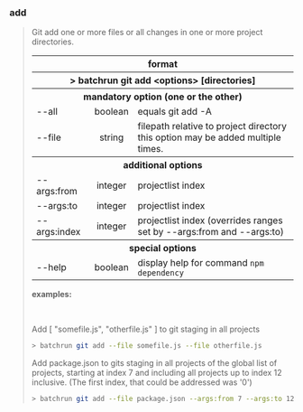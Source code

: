 
### add ###
<blockquote>
  <p>Git add one or more files or all changes in one or more project directories.</p>

  <table border=0 width=100%>
    <tr><th colspan="3"><b>format</b></th></tr>
    <tr><th colspan="3">&gt; batchrun git add &lt;options&gt; [directories]</th></tr>
    <tr><th colspan="3"><b>mandatory option (one or the other)</b></th></tr>
    <tr><td>--all</td>
        <td style="text-align:center">boolean</td>
        <td>equals git add -A</td>
        </tr>
    <tr><td>--file</td>
        <td style="text-align:center">string</td>
        <td>filepath relative to project directory<br/>
            this option may be added multiple times.</td>
        </tr>
    <tr><th colspan="3"><b>additional options</b></th></tr>
    <tr><td>--args:from</td>
        <td style="text-align:center">integer</td>
        <td>projectlist index</td>
        </tr>
    <tr><td>--args:to</td>
        <td style="text-align:center">integer</td>
        <td>projectlist index</td>
        </tr>
    <tr><td>--args:index</td>
        <td style="text-align:center">integer</td>
        <td>projectlist index (overrides ranges set by --args:from and --args:to)</td>
        </tr>
    <tr><th colspan="3"><b>special options</b></th></tr>
    <tr><td>--help</td>
        <td style="text-align:center">boolean</td>
        <td>display help for command <code>npm dependency</code></td>
        </tr>
  </table>      

  <p><b>examples:</b></p>
  <br />

  <p>
    Add [ "somefile.js", "otherfile.js" ] to git staging in all projects

  ```bash
  > batchrun git add --file somefile.js --file otherfile.js
  ```
  </p>
  <p>
    Add package.json to gits staging in all projects of the global list of projects,
    starting at index 7 and including all projects up to index 12 inclusive. (The
    first index, that could be addressed was '0')

  ```bash
  > batchrun git add --file package.json --args:from 7 --args:to 12
  ```
  </p>
</blockquote>
